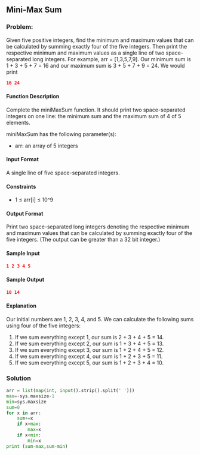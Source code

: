 ## Mini-Max Sum

### Problem:
Given five positive integers, find the minimum and maximum values that can be calculated by summing exactly four of the five integers. 
Then print the respective minimum and maximum values as a single line of two space-separated long integers.
For example, arr = [1,3,5,7,9]. Our minimum sum is 1 + 3 + 5 + 7 = 16 and our maximum sum is 3 + 5 + 7 + 9 = 24. We would print
```json
16 24
```

#### Function Description
Complete the miniMaxSum function. 
It should print two space-separated integers on one line: the minimum sum and the maximum sum of 4 of 5 elements.

miniMaxSum has the following parameter(s):
  * arr: an array of 5 integers
#### Input Format
A single line of five space-separated integers.
#### Constraints 
  * 1 ≤ arr[i] ≤ 10^9
#### Output Format
Print two space-separated long integers denoting the respective minimum and maximum 
values that can be calculated by summing exactly four of the five integers. 
(The output can be greater than a 32 bit integer.)
#### Sample Input
```json
1 2 3 4 5
```
#### Sample Output
```json
10 14
```
#### Explanation
Our initial numbers are 1, 2, 3, 4, and 5. We can calculate the following sums using four of the five integers:

  1. If we sum everything except 1, our sum is 2 + 3 + 4 + 5 = 14.
  2. If we sum everything except 2, our sum is 1 + 3 + 4 + 5 = 13.
  3. If we sum everything except 3, our sum is 1 + 2 + 4 + 5 = 12.
  4. If we sum everything except 4, our sum is 1 + 2 + 3 + 5 = 11.
  5. If we sum everything except 5, our sum is 1 + 2 + 3 + 4 = 10.
### Solution 
```py
arr = list(map(int, input().strip().split(' ')))
max=-sys.maxsize-1
min=sys.maxsize
sum=0
for x in arr:
    sum+=x
    if x>max:
        max=x
    if x<min:
        min=x
print (sum-max,sum-min)
```
